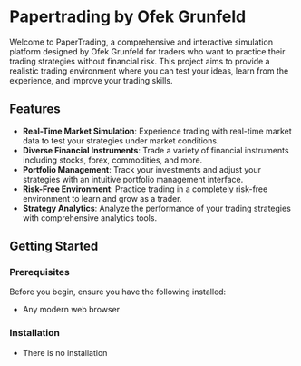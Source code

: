 # Papertrading by Ofek Grunfeld

Welcome to PaperTrading, a comprehensive and interactive simulation platform designed by Ofek Grunfeld for traders who want to practice their trading strategies without financial risk. This project aims to provide a realistic trading environment where you can test your ideas, learn from the experience, and improve your trading skills.

## Features

- **Real-Time Market Simulation**: Experience trading with real-time market data to test your strategies under market conditions.
- **Diverse Financial Instruments**: Trade a variety of financial instruments including stocks, forex, commodities, and more.
- **Portfolio Management**: Track your investments and adjust your strategies with an intuitive portfolio management interface.
- **Risk-Free Environment**: Practice trading in a completely risk-free environment to learn and grow as a trader.
- **Strategy Analytics**: Analyze the performance of your trading strategies with comprehensive analytics tools.

## Getting Started

### Prerequisites

Before you begin, ensure you have the following installed:
- Any modern web browser

### Installation
- There is no installation
